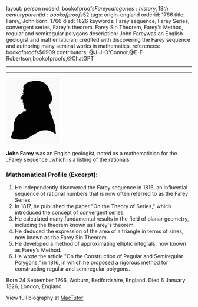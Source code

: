 layout: person
nodeid: bookofproofs$Farey
categories: history,18th-century
parentid: bookofproofs$52
tags: origin-england
orderid: 1766
title: Farey, John
born: 1766
died: 1826
keywords: Farey sequence, Farey Series, convergent series, Farey's theorem, Farey Sin Theorem, Farey's Method, regular and semiregular polygons
description: John Fareywas an English geologist and mathematician; credited with discovering the Farey sequence and authoring many seminal works in mathematics.
references: bookofproofs$6909
contributors: @J-J-O'Connor,@E-F-Robertson,bookofproofs,@ChatGPT

---



---

![Farey.jpg](https://github.com/bookofproofs/bookofproofs.github.io/blob/main/_sources/_assets/images/portraits/Farey.jpg?raw=true)

**John Farey** was an Engish geologist, noted as a mathematician for the _Farey sequence _which is a listing of the rationals.

### Mathematical Profile (Excerpt):
1. He independently discovered the Farey sequence in 1816, an influential sequence of rational numbers that is now often referred to as the Farey Series.
2. In 1817, he published the paper "On the Theory of Series," which introduced the concept of convergent series.
3. He calculated many fundamental results in the field of planar geometry, including the theorem known as Farey's theorem.
4. He deduced the expression of the area of a triangle in terms of sines, now known as the Farey Sin Theorem. 
5. He developed a method of approximating elliptic integrals, now known as Farey's Method.
6. He wrote the article "On the Construction of Regular and Semiregular Polygons," in 1816, in which he proposed a rigorous method for constructing regular and semiregular polygons.

Born 24 September 1766, Woburn, Bedfordshire, England. Died 6 January 1826, London, England.

View full biography at [MacTutor](https://mathshistory.st-andrews.ac.uk/Biographies/Farey/)
